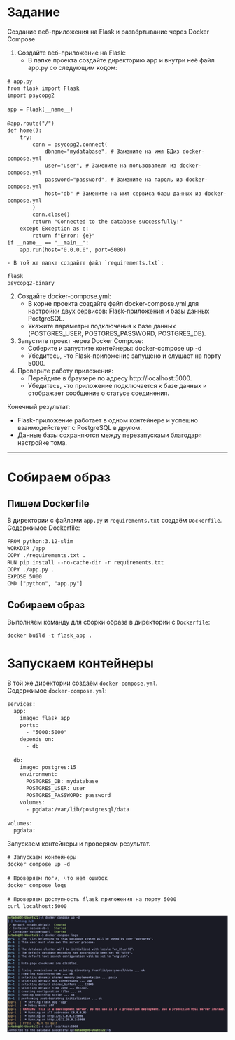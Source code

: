 # Задание
Создание веб-приложения на Flask и развёртывание через Docker Compose
1. Создайте веб-приложение на Flask:
	- В папке проекта создайте директорию арр и внутри неё файл арр.ру со следующим кодом:
```
# app.py 
from flask import Flask 
import psycopg2 

app = Flask(__name__) 

@app.route("/") 
def home():
	try:
		conn = psycopg2.connect( 
			dbname="mydatabase", # Замените на имя БДиз docker-compose.yml
			user="user", # Замените на пользователя из docker-compose.yml
			password="password", # Замените на пароль из docker-compose.yml
			host="db" # Замените на имя сервиса базы данных из docker-compose.yml
		)
		conn.close()
		return "Connected to the database successfully!" 
	except Exception as e: 
		return f"Error: {e}" 
if __name__ == "__main__": 
	app.run(host="0.0.0.0", port=5000) 
```
	- В той же папке создайте файл `requirements.txt`: 
```
flask 
psycopg2-binary
```
2. Создайте docker-compose.yml:
	- В корне проекта создайте файл docker-compose.yml для настройки двух сервисов: Flask-приложения и базы данных PostgreSQL.
	- Укажите параметры подключения к базе данных (POSTGRES_USER, POSTGRES_PASSWORD, POSTGRES_DB).
3. Запустите проект через Docker Compose:
	- Соберите и запустите контейнеры: docker-compose up -d 
	- Убедитесь, что Flask-приложение запущено и слушает на порту 5000.
4. Проверьте работу приложения:
	- Перейдите в браузере по адресу http://localhost:5000.
	- Убедитесь, что приложение подключается к базе данных и отображает сообщение о статусе соединения.

Конечный результат:
- Flask-приложение работает в одном контейнере и успешно взаимодействует с PostgreSQL в другом. 
- Данные базы сохраняются между перезапусками благодаря настройке тома.

---

# Собираем образ
## Пишем Dockerfile
В директории с файлами `app.py` и `requirements.txt` создаём `Dockerfile`. 
Содержимое Dockerfile:
```
FROM python:3.12-slim
WORKDIR /app
COPY ./requirements.txt .
RUN pip install --no-cache-dir -r requirements.txt
COPY ./app.py .
EXPOSE 5000
CMD ["python", "app.py"]
```
## Собираем образ
Выполняем команду для сборки образа в директории с `Dockerfile`:
```
docker build -t flask_app .
```
# Запускаем контейнеры
В той же директории создаём `docker-compose.yml`.  
Содержимое `docker-compose.yml`:
```
services:
  app:
    image: flask_app
    ports:
      - "5000:5000"
    depends_on:
      - db

  db:
    image: postgres:15
    environment:
      POSTGRES_DB: mydatabase
      POSTGRES_USER: user
      POSTGRES_PASSWORD: password
    volumes:
      - pgdata:/var/lib/postgresql/data

volumes:
  pgdata:
```

Запускаем контейнеры и проверяем результат. 
```
# Запускаем контейнеры
docker compose up -d

# Проверяем логи, что нет ошибок
docker compose logs

# Проверяем доступность flask приложения на порту 5000
curl localhost:5000
```

![CleanShot 2025-09-09 at 16.18.18@2x.png](Files/CleanShot%202025-09-09%20at%2016.18.18@2x.png)